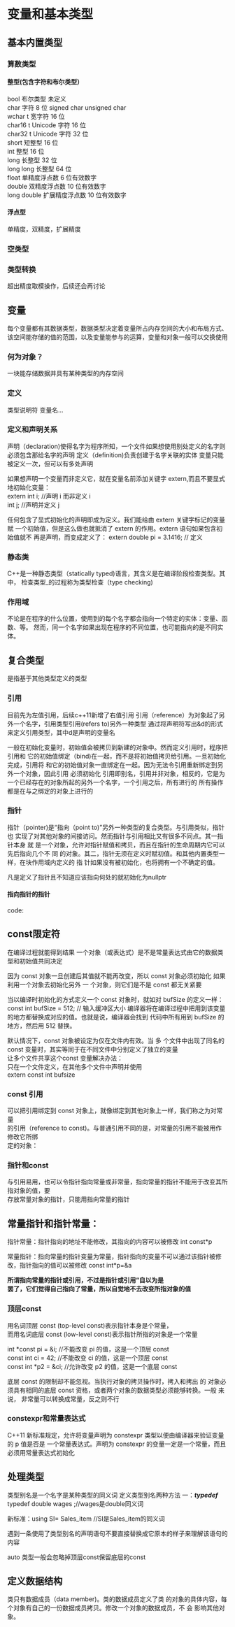 # 变量和基本类型

## 基本内置类型
### 算数类型
#### 整型(包含字符和布尔类型）

bool 布尔类型 未定义 <br>
char 字符 8 位 signed char unsigned char <br>
wchar t 宽字符 16 位 <br>
char16 t Unicode 字符 16 位 <br>
char32 t Unicode 字符 32 位 <br>
short 短整型 16 位 <br>
int 整型 16 位 <br>
long 长整型 32 位  <br>
long long 长整型 64 位  <br>
float 单精度浮点数 6 位有效数字<br>
double 双精度浮点数 10 位有效数字 <br>
long double 扩展精度浮点数 10 位有效数字  <br>

#### 浮点型
单精度，双精度，扩展精度

### 空类型

### 类型转换
超出精度取模操作，后续还会再讨论

## 变量
每个变量都有其数据类型，数据类型决定着变量所占内存空间的大小和布局方式、
该空间能存储的值的范围，以及变量能参与的运算，变量和对象一般可以交换使用

### 何为对象？
一块能存储数据并具有某种类型的内存空间

### 定义
类型说明符 变量名...
### 定义和声明关系
声明（declaration)使得名字为程序所知，一个文件如果想使用别处定义的名字则必须包含那给名字的声明
定义（definition)负责创建于名字关联的实体
变量只能被定义一次，但可以有多处声明

如果想声明一个变量而非定义它，就在变量名前添加关键字 extern,而且不要显式
地初始化变量：<br>
extern int i; //声明 i 而非定义 i <br>
int j; //声明并定义 j  <br>

任何包含了显式初始化的声明即成为定义。我们能给由 extern 关键字标记的变量赋
一个初始值，但是这么做也就抵消了 extern 的作用。extern 语句如果包含初始值就不
再是声明，而变成定义了：
extern double pi = 3.1416; // 定义
### 静态类
C++是一种静态类型（statically typed)语言，其含义是在编译阶段检查类型。其
中， 检查类型_的过程称为类型检查（type checking)
### 作用域
不论是在程序的什么位置，使用到的每个名字都会指向一个特定的实体：变量、函数、等。
然而，同一个名字如果出现在程序的不同位置，也可能指向的是不同实体。

## 复合类型
是指基于其他类型定义的类型
### 引用
目前先为左值引用，后续c++11新增了右值引用
引用（reference）为对象起了另外一个名字，引用类型引用(refers to)另外一种类型
通过将声明符写出&d的形式来定义引用类型，其中d是声明的变量名

一般在初始化变量时，初始值会被拷贝到新建的对象中。然而定义引用时，程序把引用和
它的初始值绑定（bind)在一起，而不是将初始值拷贝给引用。一旦初始化完成，引用将
和它的初始值对象一直绑定在一起。因为无法令引用重新绑定到另外一个对象，因此引用
必须初始化
引用即别名，引用并非对象，相反的，它是为一个已经存在的对象所起的另外一个名字，一个引用之后，所有进行的
所有操作都是在与之绑定的对象上进行的
### 指针
指针（pointer)是“指向（point to)”另外一种类型的复合类型。与引用类似，指针 也
实现了对其他对象的间接访问。然而指针与引用相比又有很多不同点。其一指针本身 就
是一个对象，允许对指针赋值和拷贝，而且在指针的生命周期内它可以先后指向几个不 同
的对象。其二，指针无须在定义时赋初值。和其他内置类型一样，在块作用域内定义的 指
针如果没有被初始化，也将拥有一个不确定的值。

凡是定义了指针且不知道应该指向何处的就初始化为nullptr
#### 指向指针的指针
code:
## const限定符
在编译过程就能得到结果
一个对象（或表达式）是不是常量表达式由它的数据类型和初始值共同决定<br>

因为 const 对象一旦创建后其值就不能再改变，所以 const 对象必须初始化
如果利用一个对象去初始化另外 一
个对象，则它们是不是 const 都无关紧要

当以编译时初始化的方式定义一个 const 对象时，就如对 bufSize 的定义一样： const 
int bufSize = 512; // 输入缓冲区大小
编译器将在编译过程中把用到该变量的地方都替换成对应的值。也就是说，编译器会找到
代码中所有用到 bufSize 的地方，然后用 512 替换。

默认情况下，const 对象被设定为仅在文件内有效。当 多
个文件中出现了同名的 const 变量时，其实等同于在不同文件中分别定义了独立的变量<br>
让多个文件共享这个const 变量解决办法： <br>
只在一个文件定义，在其他多个文件中声明并使用<br>
extern const int bufsize<br>


### const 引用
可以把引用绑定到 const 对象上，就像绑定到其他对象上一样，我们称之为对常量<br>
的引用（reference to const)。与普通引用不同的是，对常量的引用不能被用作修改它所绑<br>
定的对象：


### 指针和const
与引用易用，也可以令指针指向常量或非常量，指向常量的指针不能用于改变其所指对象的值，要<br>
存放常量对象的指针，只能用指向常量的指针

## 常量指针和指针常量：
指针常量：指针指向的地址不能修改，其指向的内容可以被修改 int const*p

常量指针：指向常量的指针变量为常量，指针指向的变量不可以通过该指针被修改，指针指向的值可以被修改 const int*p=&a

<strong>所谓指向常量的指针或引用，不过是指针或引用“自以为是<br>
罢了，它们觉得自己指向了常量，所以自觉地不去改变所指对象的值<br></strong>

### 顶层const
用名词顶层 const (top-level const)表示指针本身是个常量，<br>
而用名词底层 const (low-level const)表示指针所指的对象是一个常量

int *const pi = &i; //不能改变 pi 的值，这是一个顶层 const<br>
const int ci = 42; //不能改变 ci 的值，这是一个顶层 const<br>
const int *p2 = &ci; //允许改变 p2 的值，这是一个底层 const<br>

底层 const 的限制却不能忽视。当执行对象的拷贝操作时，拷入和拷出 的
对象必须具有相同的底层 const 资格，或者两个对象的数据类型必须能够转换。一般 来说，
非常量可以转换成常量，反之则不行

### constexpr和常量表达式
C++11 新标准规定，允许将变量声明为 constexpr 类型以便由编译器来验证变量的 p 值是否是
一个常量表达式。声明为 constexpr 的变量一定是一个常量，而且必须用常量表达式初始化

## 处理类型
类型别名是一个名字是某种类型的同义词
定义类型别名两种方法
一：***typedef*** typedef double wages ;//wages是double同义词

新标准：using SI= Sales_item //SI是Sales_item的同义词

遇到一条使用了类型别名的声明语句不要直接替换成它原本的样子来理解该语句的内容

auto 类型一般会忽略掉顶层const保留底层的const
## 定义数据结构
类只有数据成员（data member)。类的数据成员定义了类
的对象的具体内容，每个对象有自己的一份数据成员拷贝。修改一个对象的数据成员，不 会
影响其他对象。
